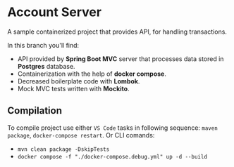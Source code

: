 # Account Server

A sample containerized project that provides API, for handling transactions.

In this branch you'll find:
* API provided by **Spring Boot MVC** server that processes data stored in **Postgres** database. 
* Containerization with the help of **docker compose**. 
* Decreased boilerplate code with **Lombok**.
* Mock MVC tests written with **Mockito**.

## Compilation
To compile project use either `VS Code` tasks in following sequence: `maven package`,  `docker-compose restart`. 
Or CLI comands:
- `mvn clean package -DskipTests`
- `docker compose -f "./docker-compose.debug.yml" up -d --build`
